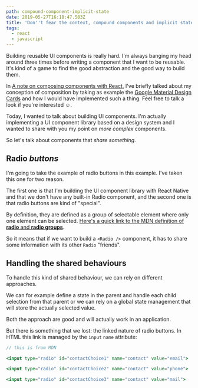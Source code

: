 ```yaml
---
path: compound-component-implicit-state
date: 2019-05-27T16:18:47.583Z
title: 'Don''t fear the context, compound components and implicit state'
tags:
  - react
  - javascript
---
```

Building reusable UI components is really hard. I'm always banging my head around three times before writing a component that I want to be reusable. It's kind of a game to find the good abstraction and the good way to build them.

In [A note on composing components with React](https://acodingdance.io/a-note-on-composing-components-with-react/), I've briefly talked about my conception of composition by taking as example the [Google Material Design Cards](https://material.io/design/components/cards.html) and how I would have implemented such a thing. Feel free to talk a look if you're interested ☺️.

Today, I wanted to talk about building UI components. I'm actually implementing a UI component library based on a design system and I wanted to share with you my point on _more complex_ components.

So let's talk about components that _share something_.

## Radio _buttons_

I'm going to take the example of radio buttons in this example. I've taken this one for two reason.

The first one is that I'm building the UI component library with React Native and that we don't have any built-in Radio component, and the second one is that radio buttons are kind of "special".

By definition, they are defined as a group of selectable element where only one element can be selected. [Here's a quick link to the MDN definition of **radio** and **radio groups**](https://developer.mozilla.org/en-US/docs/Web/HTML/Element/input/radio).

So it means that if we want to build a `<Radio />` component, it has to share some information with its other `Radio` "friends".

## Handling the shared behaviours

To handle this kind of shared behaviour, we can rely on different approaches.

We can for example define a state in the parent and handle each child selection from that parent or we can rely on a global state management that will store the actually selected value.

Both the approach are good and will actually work in an application.

But there is something that we lost: the linked nature of radio buttons. In HTML this link is managed by the `input` `name` attribute:

```jsx
// this is from MDN

<input type="radio" id="contactChoice1" name="contact" value="email">

<input type="radio" id="contactChoice2" name="contact" value="phone">

<input type="radio" id="contactChoice3" name="contact" value="mail">
```


